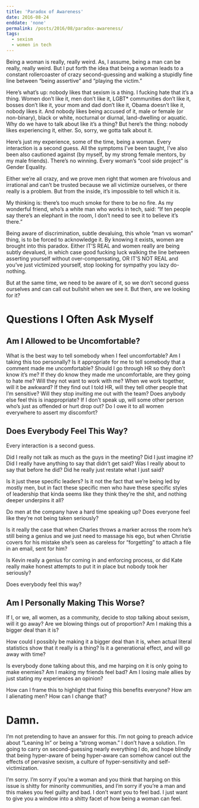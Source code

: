 ```yaml
---
title: 'Paradox of Awareness'
date: 2016-08-24
enddate: 'none'
permalink: /posts/2016/08/paradox-awareness/
tags:
  - sexism
  - women in tech
---
```


Being a woman is really, really weird. As, I assume, being a man can be really, really weird. But I put forth the idea that being a woman leads to a constant rollercoaster of crazy second-guessing and walking a stupidly fine line between “being assertive” and “playing the victim.”

Here’s what’s up: nobody likes that sexism is a thing. I fucking hate that it’s a thing. Women don’t like it, men don’t like it, LGBT* communities don’t like it, bosses don’t like it, your mom and dad don’t like it, Obama doesn’t like it, nobody likes it. And nobody likes being accused of it, male or female (or non-binary), black or white, nocturnal or diurnal, land-dwelling or aquatic. Why do we have to talk about like it’s a thing? But here’s the thing: nobody likes experiencing it, either. So, sorry, we gotta talk about it.

Here’s just my experience, some of the time, being a woman. Every interaction is a second guess. All the symptoms I’ve been taught, I’ve also been also cautioned against (by myself, by my strong female mentors, by my male friends). There’s no winning. Every woman’s “cool side project” is Gender Equality.

Either we’re all crazy, and we prove men right that women are frivolous and irrational and can’t be trusted because we all victimize ourselves, or there really is a problem. But from the inside, it’s impossible to tell which it is. 

My thinking is: there’s too much smoke for there to be no fire. As my wonderful friend, who’s a white man who works in tech, said: “If ten people say there’s an elephant in the room, I don’t need to see it to believe it’s there.” 

Being aware of discrimination, subtle devaluing, this whole “man vs woman” thing, is to be forced to acknowledge it. By knowing it exists, women are brought into this paradox. Either IT’S REAL and women really are being subtly devalued, in which case good fucking luck walking the line between asserting yourself without over-compensating, OR IT’S NOT REAL and you’ve just victimized yourself, stop looking for sympathy you lazy do-nothing. 

But at the same time, we need to be aware of it, so we don’t second guess ourselves and can call out bullshit when we see it. But then, are we looking for it?

Questions I Often Ask Myself
======

Am I Allowed to be Uncomfortable?
------
What is the best way to tell somebody when I feel uncomfortable? Am I taking this too personally? Is it appropriate for me to tell somebody that a comment made me uncomfortable? Should I go through HR so they don’t know it’s me? If they do know they made me uncomfortable, are they going to hate me? Will they not want to work with me? When we work together, will it be awkward? If they find out I told HR, will they tell other people that I’m sensitive? Will they stop inviting me out with the team? Does anybody else feel this is inappropriate? If I don’t speak up, will some other person who’s just as offended or hurt drop out? Do I owe it to all women everywhere to assert my discomfort?

Does Everybody Feel This Way?
------
Every interaction is a second guess. 

Did I really not talk as much as the guys in the meeting? Did I just imagine it? Did I really have anything to say that didn’t get said? Was I really about to say that before he did? Did he really just restate what I just said? 

Is it just these specific leaders? Is it not the fact that we’re being led by mostly men, but in fact these specific men who have these specific styles of leadership that kinda seems like they think they’re the shit, and nothing deeper underpins it all? 

Do men at the company have a hard time speaking up? Does everyone feel like they’re not being taken seriously? 

Is it really the case that when Charles throws a marker across the room he’s still being a genius and we just need to massage his ego, but when Christie covers for his mistake she’s seen as careless for “forgetting” to attach a file in an email, sent for him? 

Is Kevin really a genius for coming in and enforcing process, or did Kate really make honest attempts to put it in place but nobody took her seriously? 

Does everybody feel this way?

Am I Personally Making This Worse?
------
If I, or we, all women, as a community, decide to stop talking about sexism, will it go away? Are we blowing things out of proportion? Am I making this a bigger deal than it is? 

How could I possibly be making it a bigger deal than it is, when actual literal statistics show that it really is a thing? Is it a generational effect, and will go away with time? 

Is everybody done talking about this, and me harping on it is only going to make enemies? Am I making my friends feel bad? Am I losing male allies by just stating my experiences an opinion? 

How can I frame this to highlight that fixing this benefits everyone? How am I alienating men? How can I change that?

Damn.
=====
I’m not pretending to have an answer for this. I’m not going to preach advice about “Leaning In” or being a “strong woman.” I don’t have a solution. I’m going to carry on second-guessing nearly everything I do, and hope blindly that being hyper-aware of being hyper-aware can somehow cancel out the effects of pervasive sexism, a culture of hyper-sensitivity and self-victimization.

I’m sorry. I’m sorry if you’re a woman and you think that harping on this issue is shitty for minority communities, and I’m sorry if you’re a man and this makes you feel guilty and bad. I don’t want you to feel bad. I just want to give you a window into a shitty facet of how being a woman can feel.